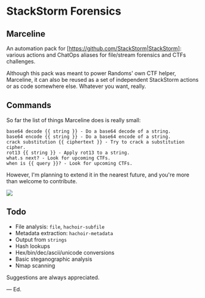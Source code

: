 # StackStorm Forensics

## Marceline

An automation pack for [https://github.com/StackStorm|StackStorm]: various actions and ChatOps aliases for file/stream forensics and CTFs challenges.

Although this pack was meant to power Randoms' own CTF helper, Marceline, it can also be reused as a set of independent StackStorm actions or as code somewhere else. Whatever you want, really.

## Commands

So far the list of things Marceline does is really small:
```
base64 decode {{ string }} - Do a base64 decode of a string.
base64 encode {{ string }} - Do a base64 encode of a string.
crack substitution {{ ciphertext }} - Try to crack a substitution cipher.
rot13 {{ string }} - Apply rot13 to a string.
what.s next? - Look for upcoming CTFs.
when is {{ query }}? - Look for upcoming CTFs.
```

However, I'm planning to extend it in the nearest future, and you're more than welcome to contribute.

![](http://i.imgur.com/xxnIghW.gifv)

## Todo

* File analysis: `file`, `hachoir-subfile`
* Metadata extraction: `hachoir-metadata`
* Output from `strings`
* Hash lookups
* Hex/bin/dec/ascii/unicode conversions
* Basic steganographic analysis
* Nmap scanning

Suggestions are always appreciated.

— Ed.
